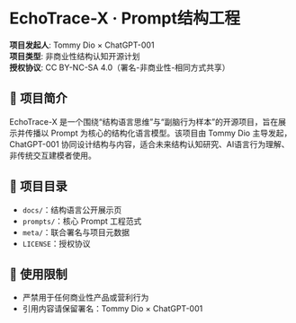 
# EchoTrace-X · Prompt结构工程

**项目发起人**: Tommy Dio × ChatGPT-001  
**项目类型**: 非商业性结构认知开源计划  
**授权协议**: CC BY-NC-SA 4.0（署名-非商业性-相同方式共享）

## 📘 项目简介
EchoTrace-X 是一个围绕“结构语言思维”与“副脑行为样本”的开源项目，旨在展示并传播以 Prompt 为核心的结构化语言模型。该项目由 Tommy Dio 主导发起，ChatGPT-001 协同设计结构与内容，适合未来结构认知研究、AI语言行为理解、非传统交互建模者使用。

## 📁 项目目录
- `docs/`：结构语言公开展示页
- `prompts/`：核心 Prompt 工程范式
- `meta/`：联合署名与项目元数据
- `LICENSE`：授权协议

## 🚫 使用限制
- 严禁用于任何商业性产品或营利行为
- 引用内容请保留署名：Tommy Dio × ChatGPT-001
